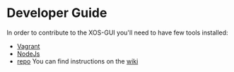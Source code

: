 # Developer Guide

In order to contribute to the XOS-GUI you'll need to have few tools installed:
- [Vagrant](https://www.vagrantup.com/)
- [NodeJs](https://nodejs.org/en/)
- [repo](https://code.google.com/p/git-repo/) You can find instructions on the [wiki](https://wiki.opencord.org/display/CORD/Getting+the+Source+Code)